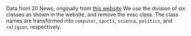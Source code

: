 Data from 20 News, originally from [this website](http://qwone.com/~jason/20Newsgroups/)
We use the division of six classes as shown in the website, and remove the misc class. The class names are
transformed into `computer`, `sports`, `science`, `politics`, and `religion`, respectively.